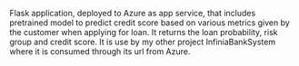 Flask application, deployed to Azure as app service, that includes pretrained model to predict credit score based on various metrics given by the customer when applying for loan. It returns the loan probability, risk group and credit score. It is use by my other project InfiniaBankSystem where it is consumed through its url from Azure.
